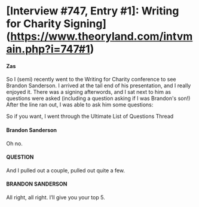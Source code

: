 # [Interview #747, Entry #1]: Writing for Charity Signing](https://www.theoryland.com/intvmain.php?i=747#1)

#### Zas

So I (semi) recently went to the Writing for Charity conference to see Brandon Sanderson. I arrived at the tail end of his presentation, and I really enjoyed it. There was a signing afterwords, and I sat next to him as questions were asked (including a question asking if I was Brandon's son!) After the line ran out, I was able to ask him some questions:

So if you want, I went through the Ultimate List of Questions Thread

#### Brandon Sanderson

Oh no.

#### QUESTION

And I pulled out a couple, pulled out quite a few.

#### BRANDON SANDERSON

All right, all right. I’ll give you your top 5.

